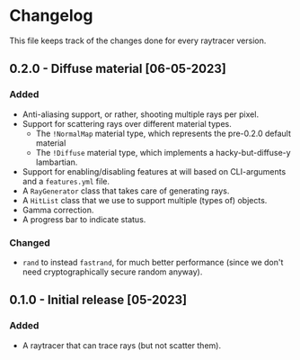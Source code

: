# Changelog
This file keeps track of the changes done for every raytracer version.


## 0.2.0 - Diffuse material [06-05-2023]
### Added
- Anti-aliasing support, or rather, shooting multiple rays per pixel.
- Support for scattering rays over different material types.
  - The `!NormalMap` material type, which represents the pre-0.2.0 default material
  - The `!Diffuse` material type, which implements a hacky-but-diffuse-y lambartian.
- Support for enabling/disabling features at will based on CLI-arguments and a `features.yml` file.
- A `RayGenerator` class that takes care of generating rays.
- A `HitList` class that we use to support multiple (types of) objects.
- Gamma correction.
- A progress bar to indicate status.

### Changed
- `rand` to instead `fastrand`, for much better performance (since we don't need cryptographically secure random anyway).


## 0.1.0 - Initial release [05-2023]
### Added
- A raytracer that can trace rays (but not scatter them).
